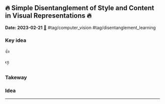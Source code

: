 ## :fire: Simple Disentanglement of Style and Content in Visual Representations :fire:
**Date: 2023-02-21** [:link:](https://arxiv.org/abs/2302.09795) #tag/computer_vision #tag/disentanglement_learning
### Key idea

:thumbsup: 

:thumbsdown: 

### Takeway

### Idea

___